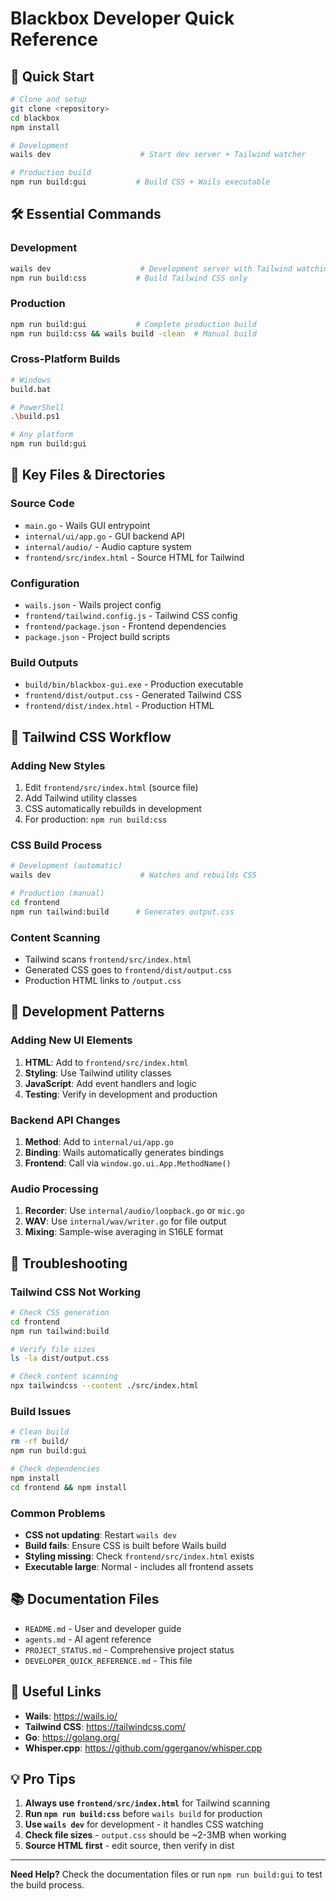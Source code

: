# Blackbox Developer Quick Reference

## 🚀 **Quick Start**

```bash
# Clone and setup
git clone <repository>
cd blackbox
npm install

# Development
wails dev                    # Start dev server + Tailwind watcher

# Production build
npm run build:gui           # Build CSS + Wails executable
```

## 🛠️ **Essential Commands**

### **Development**
```bash
wails dev                    # Development server with Tailwind watching
npm run build:css           # Build Tailwind CSS only
```

### **Production**
```bash
npm run build:gui           # Complete production build
npm run build:css && wails build -clean  # Manual build
```

### **Cross-Platform Builds**
```bash
# Windows
build.bat

# PowerShell
.\build.ps1

# Any platform
npm run build:gui
```

## 📁 **Key Files & Directories**

### **Source Code**
- `main.go` - Wails GUI entrypoint
- `internal/ui/app.go` - GUI backend API
- `internal/audio/` - Audio capture system
- `frontend/src/index.html` - Source HTML for Tailwind

### **Configuration**
- `wails.json` - Wails project config
- `frontend/tailwind.config.js` - Tailwind CSS config
- `frontend/package.json` - Frontend dependencies
- `package.json` - Project build scripts

### **Build Outputs**
- `build/bin/blackbox-gui.exe` - Production executable
- `frontend/dist/output.css` - Generated Tailwind CSS
- `frontend/dist/index.html` - Production HTML

## 🎨 **Tailwind CSS Workflow**

### **Adding New Styles**
1. Edit `frontend/src/index.html` (source file)
2. Add Tailwind utility classes
3. CSS automatically rebuilds in development
4. For production: `npm run build:css`

### **CSS Build Process**
```bash
# Development (automatic)
wails dev                    # Watches and rebuilds CSS

# Production (manual)
cd frontend
npm run tailwind:build      # Generates output.css
```

### **Content Scanning**
- Tailwind scans `frontend/src/index.html`
- Generated CSS goes to `frontend/dist/output.css`
- Production HTML links to `/output.css`

## 🔧 **Development Patterns**

### **Adding New UI Elements**
1. **HTML**: Add to `frontend/src/index.html`
2. **Styling**: Use Tailwind utility classes
3. **JavaScript**: Add event handlers and logic
4. **Testing**: Verify in development and production

### **Backend API Changes**
1. **Method**: Add to `internal/ui/app.go`
2. **Binding**: Wails automatically generates bindings
3. **Frontend**: Call via `window.go.ui.App.MethodName()`

### **Audio Processing**
1. **Recorder**: Use `internal/audio/loopback.go` or `mic.go`
2. **WAV**: Use `internal/wav/writer.go` for file output
3. **Mixing**: Sample-wise averaging in S16LE format

## 🐛 **Troubleshooting**

### **Tailwind CSS Not Working**
```bash
# Check CSS generation
cd frontend
npm run tailwind:build

# Verify file sizes
ls -la dist/output.css

# Check content scanning
npx tailwindcss --content ./src/index.html
```

### **Build Issues**
```bash
# Clean build
rm -rf build/
npm run build:gui

# Check dependencies
npm install
cd frontend && npm install
```

### **Common Problems**
- **CSS not updating**: Restart `wails dev`
- **Build fails**: Ensure CSS is built before Wails build
- **Styling missing**: Check `frontend/src/index.html` exists
- **Executable large**: Normal - includes all frontend assets

## 📚 **Documentation Files**

- `README.md` - User and developer guide
- `agents.md` - AI agent reference
- `PROJECT_STATUS.md` - Comprehensive project status
- `DEVELOPER_QUICK_REFERENCE.md` - This file

## 🔗 **Useful Links**

- **Wails**: https://wails.io/
- **Tailwind CSS**: https://tailwindcss.com/
- **Go**: https://golang.org/
- **Whisper.cpp**: https://github.com/ggerganov/whisper.cpp

## 💡 **Pro Tips**

1. **Always use `frontend/src/index.html`** for Tailwind scanning
2. **Run `npm run build:css`** before `wails build` for production
3. **Use `wails dev`** for development - it handles CSS watching
4. **Check file sizes** - `output.css` should be ~2-3MB when working
5. **Source HTML first** - edit source, then verify in dist

---

**Need Help?** Check the documentation files or run `npm run build:gui` to test the build process.
